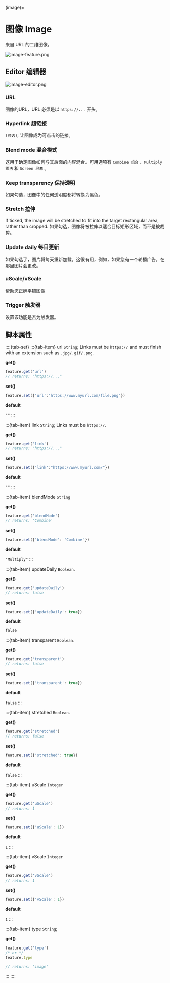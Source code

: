 (image)=
# 图像 Image

来自 URL 的二维图像。

![image-feature.png](https://wiki.cryptovoxels.com/image-feature.png)

## Editor 编辑器

![image-editor.png](https://wiki.cryptovoxels.com/image-editor.png)

### URL

图像的URL，URL 必须是以 `https://...` 开头。

### Hyperlink 超链接

`(可选)`; 让图像成为可点击的链接。

### Blend mode 混合模式

这用于确定图像如何与其后面的内容混合。可用选项有 `Combine 组合` 、`Multiply 乘法` 和 `Screen 屏幕` 。

### Keep transparency 保持透明

如果勾选，图像中的任何透明度都将转换为黑色。

### Stretch 拉伸

If ticked, the image will be stretched to fit into the target rectangular area, rather than cropped.
如果勾选，图像将被拉伸以适合目标矩形区域，而不是被裁剪。

### Update daily 每日更新

如果勾选了，图片将每天重新加载。这很有用，例如，如果您有一个轮播广告，在那里图片会更改。

### uScale/vScale

帮助您正确平铺图像

### Trigger 触发器

设置该功能是否为触发器。

## 脚本属性

::::{tab-set}
:::{tab-item} url
`String`; Links must be `https://` and must finish with an extension such as `.jpg/.gif/.png`.

**get()**

```js
feature.get('url')
// returns: "https://..."
```

**set()**

```js
feature.set({'url':"https://www.myurl.com/file.png"})
```

**default**

`""`
:::

:::{tab-item} link
`String`; Links must be `https://`.

**get()**

```js
feature.get('link')
// returns: "https://..."
```

**set()**

```js
feature.set({'link':"https://www.myurl.com/"})
```

**default**

`""`
:::


:::{tab-item} blendMode
`String`

**get()**

```js
feature.get('blendMode')
// returns: 'Combine'
```

**set()**

```js
feature.set({'blendMode': 'Combine'})
```

**default**

`"Multiply"`
:::

:::{tab-item} updateDaily
`Boolean.`

**get()**

```js
feature.get('updateDaily')
// returns: false
```

**set()**

```js
feature.set({'updateDaily': true})
```

**default**

`false`

:::{tab-item} transparent
`Boolean.`

**get()**

```js
feature.get('transparent')
// returns: false
```

**set()**

```js
feature.set({'transparent': true})
```

**default**

`false`
:::

:::{tab-item} stretched
`Boolean.`

**get()**

```js
feature.get('stretched')
// returns: false
```

**set()**

```js
feature.set({'stretched': true})
```

**default**

`false`
:::


:::{tab-item} uScale
`Integer`

**get()**

```js
feature.get('uScale')
// returns: 1
```

**set()**

```js
feature.set({'uScale': 1})
```

**default**

`1`
:::

:::{tab-item} vScale
`Integer`

**get()**

```js
feature.get('vScale')
// returns: 1
```

**set()**

```js
feature.set({'vScale': 1})
```

**default**

`1`
:::

:::{tab-item} type
`String`;

**get()**

```js
feature.get('type')
/* or */
feature.type

// returns: 'image'
```
:::
::::

